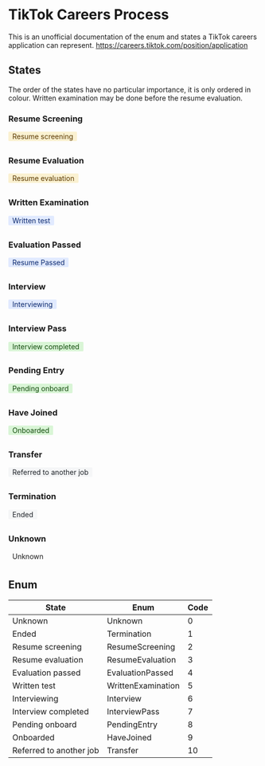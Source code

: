 # TikTok Careers Process

This is an unofficial documentation of the enum and states a TikTok careers application can represent.
https://careers.tiktok.com/position/application

## States

The order of the states have no particular importance, it is only ordered in colour. Written examination may be done before the resume evaluation.

### Resume Screening

<svg width="200" height="25">
  <foreignObject width="100%" height="100%">
    <div style="width: max-content; color: #5c3a00; background-color: #faf1d1; text-align: center; border-radius: 2px; padding: 1px 8px; vertical-align: middle;">Resume screening</div>
  </foreignObject>
</svg>

### Resume Evaluation

<svg width="200" height="25">
  <foreignObject width="100%" height="100%">
    <div style="width: max-content; color: #5c3a00; background-color: #faf1d1; text-align: center; border-radius: 2px; padding: 1px 8px; vertical-align: middle;">Resume evaluation</div>
  </foreignObject>
</svg>

### Written Examination

<svg width="200" height="25">
  <foreignObject width="100%" height="100%">
    <div style="width: max-content; color: #0C296E; background-color: #E1EAFF; text-align: center; border-radius: 2px; padding: 1px 8px; vertical-align: middle;">Written test</div>
  </foreignObject>
</svg>

### Evaluation Passed

<svg width="200" height="25">
  <foreignObject width="100%" height="100%">
    <div style="width: max-content; color: #0C296E; background-color: #E1EAFF; text-align: center; border-radius: 2px; padding: 1px 8px; vertical-align: middle;">Resume Passed</div>
  </foreignObject>
</svg>

### Interview

<svg width="200" height="25">
  <foreignObject width="100%" height="100%">
    <div style="width: max-content; color: #0C296E; background-color: #E1EAFF; text-align: center; border-radius: 2px; padding: 1px 8px; vertical-align: middle;">Interviewing</div>
  </foreignObject>
</svg>

### Interview Pass

<svg width="200" height="25">
  <foreignObject width="100%" height="100%">
    <div style="width: max-content; color: #124B0C; background-color: #D9F5D6; text-align: center; border-radius: 2px; padding: 1px 8px; vertical-align: middle;">Interview completed</div>
  </foreignObject>
</svg>

### Pending Entry

<svg width="200" height="25">
  <foreignObject width="100%" height="100%">
    <div style="width: max-content; color: #124B0C; background-color: #D9F5D6; text-align: center; border-radius: 2px; padding: 1px 8px; vertical-align: middle;">Pending onboard</div>
  </foreignObject>
</svg>

### Have Joined

<svg width="200" height="25">
  <foreignObject width="100%" height="100%">
    <div style="width: max-content; color: #124B0C; background-color: #D9F5D6; text-align: center; border-radius: 2px; padding: 1px 8px; vertical-align: middle;">Onboarded</div>
  </foreignObject>
</svg>

### Transfer

<svg width="200" height="25">
  <foreignObject width="100%" height="100%">
    <div style="width: max-content; color: #1F2329; background-color: #F5F6F7; text-align: center; border-radius: 2px; padding: 1px 8px; vertical-align: middle;">Referred to another job</div>
  </foreignObject>
</svg>

### Termination

<svg width="200" height="25">
  <foreignObject width="100%" height="100%">
    <div style="width: max-content; color: #1F2329; background-color: #F5F6F7; text-align: center; border-radius: 2px; padding: 1px 8px; vertical-align: middle;">Ended</div>
  </foreignObject>
</svg>

### Unknown

<svg width="200" height="25">
  <foreignObject width="100%" height="100%">
    <div style="width: max-content; text-align: center; border-radius: 2px; padding: 1px 8px; vertical-align: middle;">Unknown</div>
  </foreignObject>
</svg>

## Enum

| State                   | Enum               | Code |
| ----------------------- | ------------------ | ---- |
| Unknown                 | Unknown            | 0    |
| Ended                   | Termination        | 1    |
| Resume screening        | ResumeScreening    | 2    |
| Resume evaluation       | ResumeEvaluation   | 3    |
| Evaluation passed       | EvaluationPassed   | 4    |
| Written test            | WrittenExamination | 5    |
| Interviewing            | Interview          | 6    |
| Interview completed     | InterviewPass      | 7    |
| Pending onboard         | PendingEntry       | 8    |
| Onboarded               | HaveJoined         | 9    |
| Referred to another job | Transfer           | 10   |
